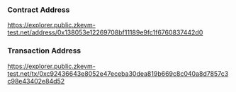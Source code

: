 ### Contract Address
https://explorer.public.zkevm-test.net/address/0x138053e12269708bf11189e9fc1f6760837442d0

### Transaction Address
https://explorer.public.zkevm-test.net/tx/0xc92436643e8052e47eceba30dea819b669c8c040a8d7857c3c98e43402e84d52
